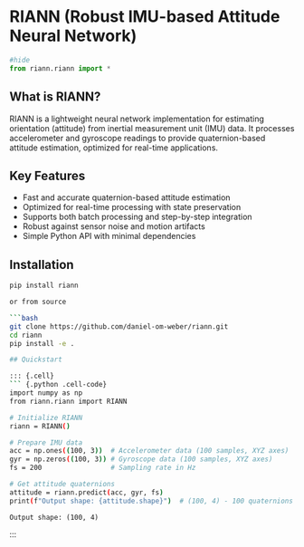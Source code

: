 # RIANN (Robust IMU-based Attitude Neural Network)


<!-- WARNING: THIS FILE WAS AUTOGENERATED! DO NOT EDIT! -->

``` python
#hide
from riann.riann import *
```

## What is RIANN?

RIANN is a lightweight neural network implementation for estimating
orientation (attitude) from inertial measurement unit (IMU) data. It
processes accelerometer and gyroscope readings to provide
quaternion-based attitude estimation, optimized for real-time
applications.

## Key Features

- Fast and accurate quaternion-based attitude estimation
- Optimized for real-time processing with state preservation
- Supports both batch processing and step-by-step integration
- Robust against sensor noise and motion artifacts
- Simple Python API with minimal dependencies

## Installation

``` bash
pip install riann

or from source

```bash
git clone https://github.com/daniel-om-weber/riann.git
cd riann
pip install -e .

## Quickstart

::: {.cell}
``` {.python .cell-code}
import numpy as np
from riann.riann import RIANN

# Initialize RIANN
riann = RIANN()

# Prepare IMU data
acc = np.ones((100, 3))  # Accelerometer data (100 samples, XYZ axes)
gyr = np.zeros((100, 3)) # Gyroscope data (100 samples, XYZ axes)
fs = 200                 # Sampling rate in Hz

# Get attitude quaternions
attitude = riann.predict(acc, gyr, fs)
print(f"Output shape: {attitude.shape}")  # (100, 4) - 100 quaternions
```

<div class="cell-output cell-output-stdout">

    Output shape: (100, 4)

</div>

:::
